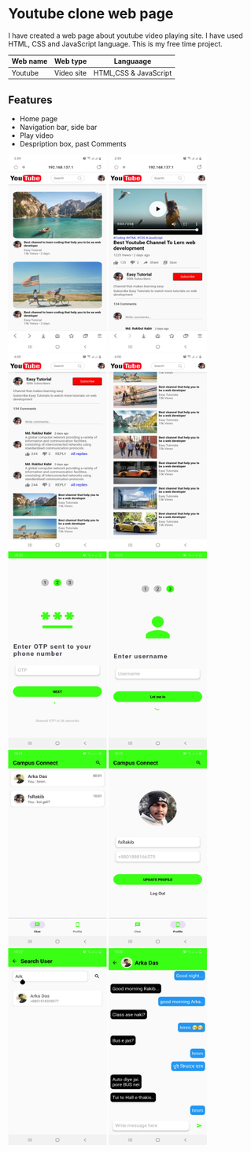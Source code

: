 # Youtube clone web page

I have created a web page about youtube video playing site. I have used HTML, CSS and JavaScript language.
This is my free time project.

| Web name | Web type | Languaage |
|-|-|-|
| Youtube | Video site | HTML,CSS & JavaScript |

## Features
- Home page
- Navigation bar, side bar
- Play video
- Despription box, past Comments

<img src ="https://github.com/fsRakib/YouTube/blob/main/assets/Screenshot_20240319-155931_Samsung%20Internet.jpg" width="200" height="400"> <img src ="https://github.com/fsRakib/YouTube/blob/main/assets/Screenshot_20240319-155950_Samsung%20Internet.jpg" width="200" height="400"> <img src ="https://github.com/fsRakib/YouTube/blob/main/assets/Screenshot_20240319-160004_Samsung%20Internet.jpg" width="200" height="400"> <img src="https://github.com/fsRakib/YouTube/blob/main/assets/Screenshot_20240319-160016_Samsung%20Internet.jpg" width="200" height="400"> <img src ="https://github.com/fsRakib/Campus_Connect/blob/master/asset/send%20otp.jpg" width="200" height="400"> <img src ="https://github.com/fsRakib/Campus_Connect/blob/master/asset/enter%20username.jpg" width="200" height="400"> <img src ="https://github.com/fsRakib/Campus_Connect/blob/master/asset/chat%20screen.jpg" width="200" height="400"> <img src ="https://github.com/fsRakib/Campus_Connect/blob/master/asset/profile.jpg" width="200" height="400"> <img src ="https://github.com/fsRakib/Campus_Connect/blob/master/asset/search%20user.jpg" width="200" height="400"> <img src ="https://github.com/fsRakib/Campus_Connect/blob/master/asset/chats.jpg" width="200" height="400">



